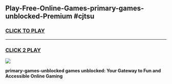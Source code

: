 
## Play-Free-Online-Games-primary-games-unblocked-Premium #cjtsu
<h3>
<a href="https://premium.freeplayer.one?title=primary-games-unblocked&ref=8M">CLICK TO PLAY</a></h3>
<hr>

<h3>
<a href="https://premium.freeplayer.one?title=primary-games-unblocked&ref=8M">CLICK 2 PLAY</a>
  
</h3>

<a href="https://premium.freeplayer.one?title=primary-games-unblocked&ref=8M"><img src="https://clearcache.store/games.png"></a>


**primary-games-unblocked games unblocked: Your Gateway to Fun and Accessible Online Gaming**
